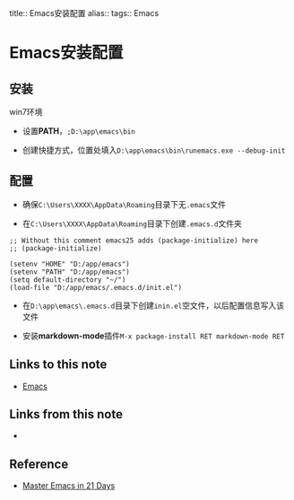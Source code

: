 title:: Emacs安装配置
alias:: 
tags:: Emacs

# Emacs安装配置

## 安装

win7环境

* 设置**PATH**，`;D:\app\emacs\bin`

* 创建快捷方式，位置处填入`D:\app\emacs\bin\runemacs.exe --debug-init`

## 配置

* 确保`C:\Users\XXXX\AppData\Roaming`目录下无`.emacs`文件

* 在`C:\Users\XXXX\AppData\Roaming`目录下创建`.emacs.d`文件夹

```
;; Without this comment emacs25 adds (package-initialize) here
;; (package-initialize)

(setenv "HOME" "D:/app/emacs")
(setenv "PATH" "D:/app/emacs")
(setq default-directory "~/")
(load-file "D:/app/emacs/.emacs.d/init.el")
```

* 在`D:\app\emacs\.emacs.d`目录下创建`inin.el`空文件，以后配置信息写入该文件

* 安装**markdown-mode**插件`M-x package-install RET markdown-mode RET`

## Links to this note

- [Emacs](2019022401.md)

## Links from this note

- 

## Reference

- [Master Emacs in 21 Days](http://book.emacs-china.org/)